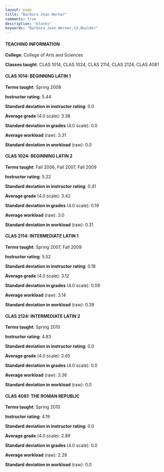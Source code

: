 ```yaml
---
layout: page
title: "Barbara Jean Werner" 
comments: true
description: "blanks"
keywords: "Barbara Jean Werner,CU,Boulder"
---
```

<head>
<script src="https://ajax.googleapis.com/ajax/libs/jquery/2.1.3/jquery.min.js"></script>
<script src="https://dl.dropboxusercontent.com/s/pc42nxpaw1ea4o9/highcharts.js?dl=0"></script>
<!-- <script src="../assets/js/highcharts.js"></script> -->
<style type="text/css">@font-face {
	font-family: "Bebas Neue";
	src: url(https://www.filehosting.org/file/details/544349/BebasNeue Regular.otf) format("opentype");
	}
	h1.Bebas { 
		font-family: "Bebas Neue", Verdana, Tahoma;
	}
</style>
</head>
	   
#### TEACHING INFORMATION

**College**: College of Arts and Sciences

**Classes taught**: CLAS 1014, CLAS 1024, CLAS 2114, CLAS 2124, CLAS 4081

#### CLAS 1014: BEGINNING LATIN 1

**Terms taught**: Spring 2008

**Instructor rating**: 5.44

**Standard deviation in instructor rating**: 0.0

**Average grade** (4.0 scale): 3.38

**Standard deviation in grades** (4.0 scale): 0.0

**Average workload** (raw): 3.31

**Standard deviation in workload** (raw): 0.0

#### CLAS 1024: BEGINNING LATIN 2

**Terms taught**: Fall 2006, Fall 2007, Fall 2009

**Instructor rating**: 5.22

**Standard deviation in instructor rating**: 0.41

**Average grade** (4.0 scale): 3.42

**Standard deviation in grades** (4.0 scale): 0.19

**Average workload** (raw): 3.0

**Standard deviation in workload** (raw): 0.31

#### CLAS 2114: INTERMEDIATE LATIN 1

**Terms taught**: Spring 2007, Fall 2009

**Instructor rating**: 5.52

**Standard deviation in instructor rating**: 0.18

**Average grade** (4.0 scale): 3.12

**Standard deviation in grades** (4.0 scale): 0.09

**Average workload** (raw): 3.14

**Standard deviation in workload** (raw): 0.39

#### CLAS 2124: INTERMEDIATE LATIN 2

**Terms taught**: Spring 2010

**Instructor rating**: 4.83

**Standard deviation in instructor rating**: 0.0

**Average grade** (4.0 scale): 2.65

**Standard deviation in grades** (4.0 scale): 0.0

**Average workload** (raw): 3.36

**Standard deviation in workload** (raw): 0.0

#### CLAS 4081: THE ROMAN REPUBLIC

**Terms taught**: Spring 2010

**Instructor rating**: 4.19

**Standard deviation in instructor rating**: 0.0

**Average grade** (4.0 scale): 2.89

**Standard deviation in grades** (4.0 scale): 0.0

**Average workload** (raw): 2.28

**Standard deviation in workload** (raw): 0.0

